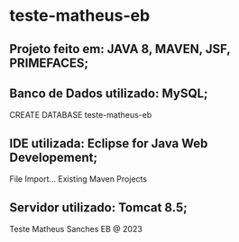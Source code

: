 # teste-matheus-eb

## Projeto feito em: JAVA 8, MAVEN, JSF, PRIMEFACES;
## Banco de Dados utilizado: MySQL;
CREATE DATABASE teste-matheus-eb
## IDE utilizada: Eclipse for Java Web Developement;
File Import... Existing Maven Projects
## Servidor utilizado: Tomcat 8.5;
 
Teste Matheus Sanches EB @ 2023